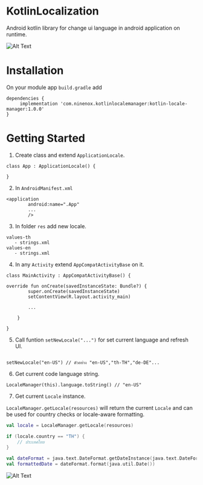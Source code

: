 

# KotlinLocalization
Android kotlin library for change ui language in android application on runtime.

![Alt Text](https://media.giphy.com/media/VEcDJtSPLjQ6X3NRbs/giphy.gif)


# Installation
On your module app `build.gradle` add
```
dependencies {
     implementation 'com.ninenox.kotlinlocalemanager:kotlin-locale-manager:1.0.0'
}
```

# Getting Started

1. Create class and extend `ApplicationLocale`.

```
class App : ApplicationLocale() {

}
```

2. In `AndroidManifest.xml`
```
<application
        android:name=".App"
        ...
        />
```

3. In folder `res` add new locale.

```
values-th
   - strings.xml
values-en
   - strings.xml
```

4. In any `Activity` extend `AppCompatActivityBase` on it.

```
class MainActivity : AppCompatActivityBase() {

override fun onCreate(savedInstanceState: Bundle?) {
        super.onCreate(savedInstanceState)
        setContentView(R.layout.activity_main)
        
        ...
        
    }
    
}
```
5. Call funtion `setNewLocale("...")` for set current language and refresh UI.
```

setNewLocale("en-US") // ตัวอย่าง "en-US","th-TH","de-DE"...

```

6. Get current code language string.
```
LocaleManager(this).language.toString() // "en-US"
```

7. Get current `Locale` instance.

`LocaleManager.getLocale(resources)` will return the current `Locale` and can be used for country checks or locale-aware formatting.

```kotlin
val locale = LocaleManager.getLocale(resources)

if (locale.country == "TH") {
    // ประเทศไทย
}

val dateFormat = java.text.DateFormat.getDateInstance(java.text.DateFormat.SHORT, locale)
val formattedDate = dateFormat.format(java.util.Date())
```
        


![Alt Text](https://media.giphy.com/media/vFKqnCdLPNOKc/giphy.gif)

